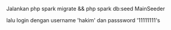 Jalankan php spark migrate && php spark db:seed MainSeeder

lalu login dengan username 'hakim' dan passsword '11111111's